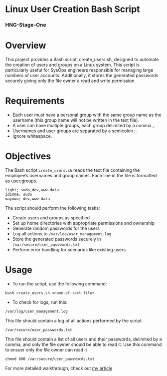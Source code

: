 # Linux User Creation Bash Script
<h3>HNG-Stage-One</h3>

# Overview
This project provides a Bash script, create_users.sh, designed to automate the creation of users and groups on a Linux system. This script is particularly useful for SysOps engineers responsible for managing large numbers of user accounts.  Additionally, it stores the generated passwords securely giving only the file owner a read and write permission. 

# Requirements
- Each user must have a personal group with the same group name as the username (this group name will not be written in the text file).
- A user can have multiple groups, each group delimited by a comma ,.
- Usernames and user groups are separated by a semicolon ;.
- Ignore whitespace.


# Objectives
The Bash script `create_users.sh` reads the text file containing the employee’s usernames and group names. Each line in the file is formatted as user;groups. 
```
light; sudo,dev,www-data
idimma; sudo
mayowa; dev,www-data
```
The script should perform the following tasks:
- Create users and groups as specified
- Set up home directories with appropriate permissions and ownership
- Generate random passwords for the users
- Log all actions to `/var/log/user_management.log`
- Store the generated passwords securely in `/var/secure/user_passwords.txt`
- Perform error handling for scenarios like existing users



# Usage
- To run the script, use the following command:
```
bash create_users.sh <name-of-text-file>
```
- To check for logs, run this:
```
/var/log/user_management.log
```
This file should contain a log of all actions performed by the script.
<br>
```
/var/secure/user_passwords.txt
```
This file should contain a list of all users and their passwords, delimited by a comma, and only the file owner should be able to read it. 
Use this command to ensuer only the file owner can read it
```
chmod 600 /var/secure/user_passwords.txt
```

For more detailed walkthrough, check out <a href="https://dev.to/sudobro/automating-creation-of-users-and-groups-using-bash-script-step-by-step-guide-3dm0">my article</a>
